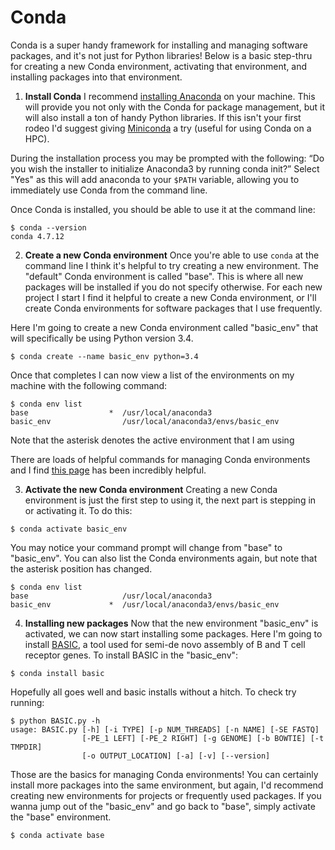 # Conda

Conda is a super handy framework for installing and managing software packages, and it's not just for Python libraries!  Below is a basic step-thru for creating a new Conda environment, activating that environment, and installing packages into that environment.

1. **Install Conda**
I recommend [installing Anaconda](https://docs.anaconda.com/anaconda/install/) on your machine.  This will provide you not only with the Conda for package management, but it will also install a ton of handy Python libraries.  If this isn't your first rodeo I'd suggest giving [Miniconda](https://docs.conda.io/en/latest/miniconda.html) a try (useful for using Conda on a HPC).

During the installation process you may be prompted with the following: “Do you wish the installer to initialize Anaconda3 by running conda init?”  Select "Yes" as this will add anaconda to your `$PATH` variable, allowing you to immediately use Conda from the command line.

Once Conda is installed, you should be able to use it at the command line:

```
$ conda --version
conda 4.7.12
```

2. **Create a new Conda environment**
Once you're able to use `conda` at the command line I think it's helpful to try creating a new environment.  The "default" Conda environment is called "base".  This is where all new packages will be installed if you do not specify otherwise.  For each new project I start I find it helpful to create a new Conda environment, or I'll create Conda environments for software packages that I use frequently.

Here I'm going to create a new Conda environment called "basic_env" that will specifically be using Python version 3.4.

```
$ conda create --name basic_env python=3.4
```

Once that completes I can now view a list of the environments on my machine with the following command:

```
$ conda env list
base                  *  /usr/local/anaconda3
basic_env                /usr/local/anaconda3/envs/basic_env
```

Note that the asterisk denotes the active environment that I am using

There are loads of helpful commands for managing Conda environments and I find  [this page](https://docs.conda.io/projects/conda/en/latest/user-guide/tasks/manage-environments.html) has been incredibly helpful.

3. **Activate the new Conda environment**
Creating a new Conda environment is just the first step to using it, the next part is stepping in or activating it.  To do this:

```
$ conda activate basic_env
```

You may notice your command prompt will change from "base" to "basic_env".  You can also list the Conda environments again, but note that the asterisk position has changed.

```
$ conda env list
base                     /usr/local/anaconda3
basic_env             *  /usr/local/anaconda3/envs/basic_env
```

4. **Installing new packages**
Now that the new environment "basic_env" is activated, we can now start installing some packages.  Here I'm going to install [BASIC](https://ttic.uchicago.edu/~aakhan/BASIC/), a tool used for semi-de novo assembly of B and T cell receptor genes.  To install BASIC in the "basic_env":

```
$ conda install basic
```

Hopefully all goes well and basic installs without a hitch.  To check try running:

```
$ python BASIC.py -h
usage: BASIC.py [-h] [-i TYPE] [-p NUM_THREADS] [-n NAME] [-SE FASTQ]
                [-PE_1 LEFT] [-PE_2 RIGHT] [-g GENOME] [-b BOWTIE] [-t TMPDIR]
                [-o OUTPUT_LOCATION] [-a] [-v] [--version]
```

Those are the basics for managing Conda environments!  You can certainly install more packages into the same environment, but again, I'd recommend creating new environments for projects or frequently used packages.  If you wanna jump out of the "basic_env" and go back to "base", simply activate the "base" environment.

```
$ conda activate base
```
